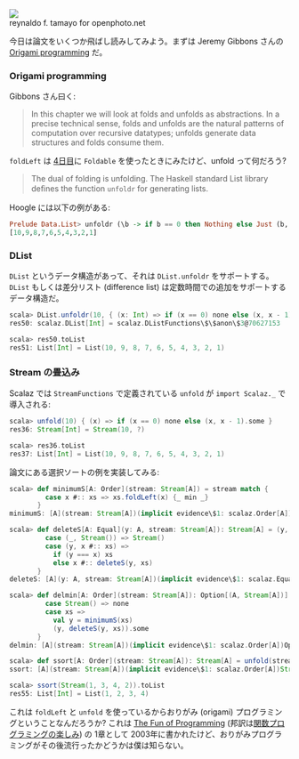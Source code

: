 <div class="floatingimage">
<img src="http://eed3si9n.com/images/openphoto-19035bw.jpg">
<div class="credit">reynaldo f. tamayo for openphoto.net</div>
</div>


今日は論文をいくつか飛ばし読みしてみよう。まずは Jeremy Gibbons さんの [Origami programming](http://www.cs.ox.ac.uk/jeremy.gibbons/publications/origami.pdf) だ。

### Origami programming

Gibbons さん曰く:

> In this chapter we will look at folds and unfolds as abstractions. In a precise technical sense, folds and unfolds are the natural patterns of computation over recursive datatypes; unfolds generate data structures and folds consume them.

`foldLeft` は [4日目](http://eed3si9n.com/ja/learning-scalaz-day4)に `Foldable` を使ったときにみたけど、unfold って何だろう?

> The dual of folding is unfolding. The Haskell standard List library deﬁnes the function `unfoldr` for generating lists.

Hoogle には以下の例がある:

```haskell
Prelude Data.List> unfoldr (\b -> if b == 0 then Nothing else Just (b, b-1)) 10
[10,9,8,7,6,5,4,3,2,1]
```

### DList

`DList` というデータ構造があって、それは `DList.unfoldr` をサポートする。`DList` もしくは差分リスト (difference list) は定数時間での追加をサポートするデータ構造だ。

```scala
scala> DList.unfoldr(10, { (x: Int) => if (x == 0) none else (x, x - 1).some })
res50: scalaz.DList[Int] = scalaz.DListFunctions\$\$anon\$3@70627153

scala> res50.toList
res51: List[Int] = List(10, 9, 8, 7, 6, 5, 4, 3, 2, 1)
```

### Stream の畳込み

Scalaz では `StreamFunctions` で定義されている `unfold` が `import Scalaz._` で導入される:

```scala
scala> unfold(10) { (x) => if (x == 0) none else (x, x - 1).some }
res36: Stream[Int] = Stream(10, ?)

scala> res36.toList
res37: List[Int] = List(10, 9, 8, 7, 6, 5, 4, 3, 2, 1)
```

論文にある選択ソートの例を実装してみる:

```scala
scala> def minimumS[A: Order](stream: Stream[A]) = stream match {
         case x #:: xs => xs.foldLeft(x) {_ min _}
       }
minimumS: [A](stream: Stream[A])(implicit evidence\$1: scalaz.Order[A])A

scala> def deleteS[A: Equal](y: A, stream: Stream[A]): Stream[A] = (y, stream) match {
         case (_, Stream()) => Stream()
         case (y, x #:: xs) =>
           if (y === x) xs
           else x #:: deleteS(y, xs) 
       }
deleteS: [A](y: A, stream: Stream[A])(implicit evidence\$1: scalaz.Equal[A])Stream[A]

scala> def delmin[A: Order](stream: Stream[A]): Option[(A, Stream[A])] = stream match {
         case Stream() => none
         case xs =>
           val y = minimumS(xs)
           (y, deleteS(y, xs)).some
       }
delmin: [A](stream: Stream[A])(implicit evidence\$1: scalaz.Order[A])Option[(A, Stream[A])]

scala> def ssort[A: Order](stream: Stream[A]): Stream[A] = unfold(stream){delmin[A]}
ssort: [A](stream: Stream[A])(implicit evidence\$1: scalaz.Order[A])Stream[A]

scala> ssort(Stream(1, 3, 4, 2)).toList
res55: List[Int] = List(1, 2, 3, 4)
```

これは `foldLeft` と `unfold` を使っているからおりがみ (origami) プログラミングということなんだろうか? これは [The Fun of Programming](http://www.cs.ox.ac.uk/publications/books/fop/) (邦訳は[関数プログラミングの楽しみ](http://www.amazon.co.jp/dp/4274068056)) の 1章として 2003年に書かれたけど、おりがみプログラミングがその後流行ったかどうかは僕は知らない。
